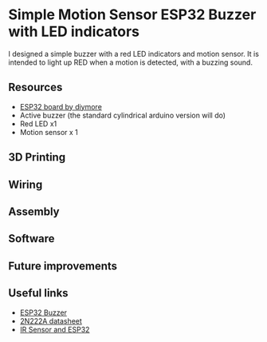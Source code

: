 # Simple Motion Sensor ESP32 Buzzer with LED indicators

I designed a simple buzzer with a red LED indicators and motion sensor. It is intended to light up RED when a motion is detected, with a buzzing sound.

## Resources

- [ESP32 board by diymore ](https://www.amazon.fr/dp/B0BS6R68H6?psc=1&ref=ppx_yo2ov_dt_b_product_details)
- Active buzzer (the standard cylindrical arduino version will do)
- Red LED x1
- Motion sensor x 1

## 3D Printing

## Wiring

## Assembly

## Software

## Future improvements

## Useful links

- [ESP32 Buzzer](!https://www.youtube.com/watch?v=TcH8Bx9yC7Q)
- [2N222A datasheet](!https://components101.com/transistors/2n2222a-pinout-equivalent-datasheet)
- [IR Sensor and ESP32](!https://techatronic.com/ir-sensor/)
